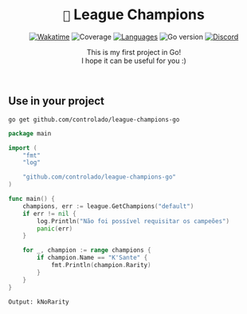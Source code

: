<div align=center> 

# `🔎` League Champions <br>

[![Wakatime](https://wakatime.com/badge/github/controlado/league-champions-go.svg)](https://wakatime.com/badge/github/controlado/league-champions-go)
![Coverage](https://img.shields.io/badge/Coverage-96.4%25-blue)
[![Languages](https://img.shields.io/badge/Documentation-gray)](https://pkg.go.dev/github.com/controlado/league-champions-go)
![Go version](https://img.shields.io/github/go-mod/go-version/controlado/league-champions-go?color=blue)
[![Discord](https://img.shields.io/badge/Discord-%235865F2.svg?style=flat&logo=discord&logoColor=white&color=blue)](https://discordapp.com/users/854886148455399436)

This is my first project in Go! <br>
I hope it can be useful for you :)

</div>
<br>

## Use in your project

    go get github.com/controlado/league-champions-go

```go
package main

import (
	"fmt"
	"log"

	"github.com/controlado/league-champions-go"
)

func main() {
	champions, err := league.GetChampions("default")
	if err != nil {
		log.Println("Não foi possível requisitar os campeões")
		panic(err)
	}

	for _, champion := range champions {
		if champion.Name == "K'Sante" {
			fmt.Println(champion.Rarity)
		}
	}
}
```

    Output: kNoRarity
